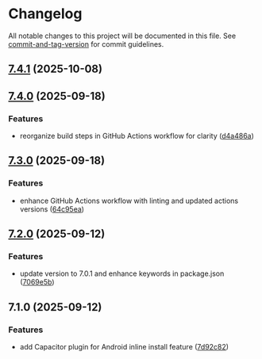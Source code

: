# Changelog

All notable changes to this project will be documented in this file. See [commit-and-tag-version](https://github.com/absolute-version/commit-and-tag-version) for commit guidelines.

## [7.4.1](https://github.com/cap-go/capacitor-android-inline-install/compare/7.4.0...7.4.1) (2025-10-08)

## [7.4.0](https://github.com/cap-go/capacitor-android-inline-install/compare/7.3.0...7.4.0) (2025-09-18)


### Features

* reorganize build steps in GitHub Actions workflow for clarity ([d4a486a](https://github.com/cap-go/capacitor-android-inline-install/commit/d4a486abfa6b0a287db519808f75b900ada06e63))

## [7.3.0](https://github.com/cap-go/capacitor-android-inline-install/compare/7.2.0...7.3.0) (2025-09-18)


### Features

* enhance GitHub Actions workflow with linting and updated actions versions ([64c95ea](https://github.com/cap-go/capacitor-android-inline-install/commit/64c95eaed8183ece500ffc5f56a84ea1420c3c4a))

## [7.2.0](https://github.com/cap-go/capacitor-android-inline-install/compare/7.1.0...7.2.0) (2025-09-12)


### Features

* update version to 7.0.1 and enhance keywords in package.json ([7069e5b](https://github.com/cap-go/capacitor-android-inline-install/commit/7069e5b20ee0ea5c94c414608ec0e17d57b7ee02))

## 7.1.0 (2025-09-12)


### Features

* add Capacitor plugin for Android inline install feature ([7d92c82](https://github.com/cap-go/capacitor-android-inline-install/commit/7d92c82a07d528b3fb97772dd123651df8d8b919))
